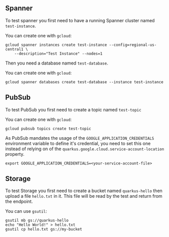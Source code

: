 ## Spanner
To test spanner you first need to have a running Spanner cluster named `test-instance`.

You can create one with `gcloud`:
```
gcloud spanner instances create test-instance --config=regional-us-central1 \
    --description="Test Instance" --nodes=1
```

Then you need a database named `test-database`.

You can create one with `gcloud`:
```
gcloud spanner databases create test-database --instance test-instance
```

## PubSub
To test PubSub you first need to create a topic named `test-topic`

You can create one with `gcloud`:

```
gcloud pubsub topics create test-topic
```

As PubSub mandates the usage of the `GOOGLE_APPLICATION_CREDENTIALS` environment variable to define it's credential, 
you need to set this one instead of relying on of the `quarkus.google.cloud.service-account-location` property. 

```
export GOOGLE_APPLICATION_CREDENTIALS=<your-service-account-file>
```

## Storage
To test Storage you first need to create a bucket named `quarkus-hello` then upload a file `hello.txt` in it.
This file will be read by the test and return from the endpoint.

You can use `gsutil`:

```
gsutil mb gs://quarkus-hello
echo "Hello World!" > hello.txt
gsutil cp hello.txt gs://my-bucket
```